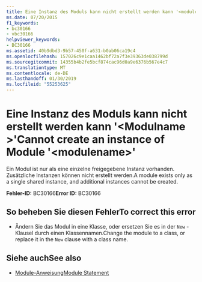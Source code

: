 ```yaml
---
title: Eine Instanz des Moduls kann nicht erstellt werden kann '<modulename>"
ms.date: 07/20/2015
f1_keywords:
- bc30166
- vbc30166
helpviewer_keywords:
- BC30166
ms.assetid: 40b9dbd3-9b57-450f-a631-b0ab06ca19c4
ms.openlocfilehash: 157026c9e1caa1462bf72a7f3e39363de038799d
ms.sourcegitcommit: 14355b4b2fe5bcf874cac96d0a9e6376b567e4c7
ms.translationtype: MT
ms.contentlocale: de-DE
ms.lasthandoff: 01/30/2019
ms.locfileid: "55253625"
---
```

# <a name="cannot-create-an-instance-of-module-modulename"></a><span data-ttu-id="84b64-102">Eine Instanz des Moduls kann nicht erstellt werden kann '\<Modulname >'</span><span class="sxs-lookup"><span data-stu-id="84b64-102">Cannot create an instance of Module '\<modulename>'</span></span>
<span data-ttu-id="84b64-103">Ein Modul ist nur als eine einzelne freigegebene Instanz vorhanden. Zusätzliche Instanzen können nicht erstellt werden.</span><span class="sxs-lookup"><span data-stu-id="84b64-103">A module exists only as a single shared instance, and additional instances cannot be created.</span></span>  
  
 <span data-ttu-id="84b64-104">**Fehler-ID:** BC30166</span><span class="sxs-lookup"><span data-stu-id="84b64-104">**Error ID:** BC30166</span></span>  
  
## <a name="to-correct-this-error"></a><span data-ttu-id="84b64-105">So beheben Sie diesen Fehler</span><span class="sxs-lookup"><span data-stu-id="84b64-105">To correct this error</span></span>  
  
-   <span data-ttu-id="84b64-106">Ändern Sie das Modul in eine Klasse, oder ersetzen Sie es in der `New` -Klausel durch einen Klassennamen.</span><span class="sxs-lookup"><span data-stu-id="84b64-106">Change the module to a class, or replace it in the `New` clause with a class name.</span></span>  
  
## <a name="see-also"></a><span data-ttu-id="84b64-107">Siehe auch</span><span class="sxs-lookup"><span data-stu-id="84b64-107">See also</span></span>
- [<span data-ttu-id="84b64-108">Module-Anweisung</span><span class="sxs-lookup"><span data-stu-id="84b64-108">Module Statement</span></span>](../../visual-basic/language-reference/statements/module-statement.md)

